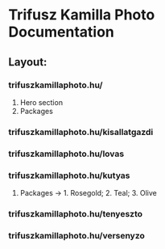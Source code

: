# Trifusz Kamilla Photo Documentation

## Layout:

### trifuszkamillaphoto.hu/
1. Hero section
2. Packages

### trifuszkamillaphoto.hu/kisallatgazdi
### trifuszkamillaphoto.hu/lovas

### trifuszkamillaphoto.hu/kutyas
1. Packages -> 1. Rosegold; 2. Teal; 3. Olive

### trifuszkamillaphoto.hu/tenyeszto
### trifuszkamillaphoto.hu/versenyzo
